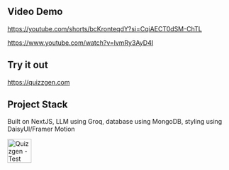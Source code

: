 ## Video Demo
https://youtube.com/shorts/bcKronteqdY?si=CqiAECT0dSM-ChTL

https://www.youtube.com/watch?v=lvmRy3AyD4I

## Try it out
https://quizzgen.com

## Project Stack
Built on NextJS, LLM using Groq, database using MongoDB, styling using DaisyUI/Framer Motion

<a href="https://www.producthunt.com/posts/quizzgen?embed=true&utm_source=badge-featured&utm_medium=badge&utm_souce=badge-quizzgen" target="_blank">
<img src="https://api.producthunt.com/widgets/embed-image/v1/featured.svg?post_id=948391&theme=light&t=1744819788015" alt="Quizzgen - Test&#0032;yourself&#0032;on&#0032;anything&#0044;&#0032;lightening&#0032;fast&#0046; | Product Hunt" style={{ width: "fill", height: 54 }} height="54" />
</a>
